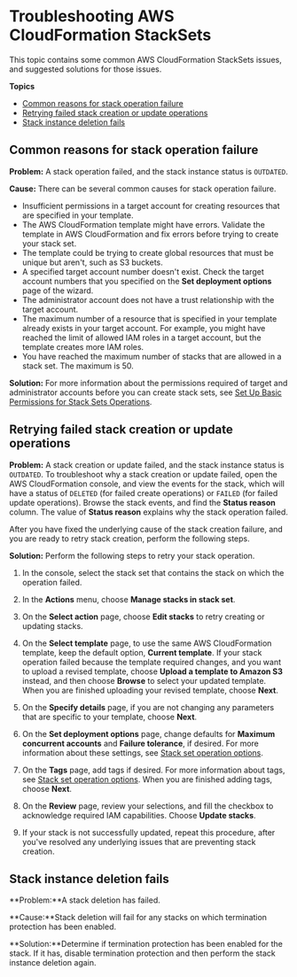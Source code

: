 # Troubleshooting AWS CloudFormation StackSets<a name="stacksets-troubleshooting"></a>

This topic contains some common AWS CloudFormation StackSets issues, and suggested solutions for those issues\.

**Topics**
+ [Common reasons for stack operation failure](#w13ab1c19c25b6)
+ [Retrying failed stack creation or update operations](#w13ab1c19c25b8)
+ [Stack instance deletion fails](#stack-instance-delete-fails)

## Common reasons for stack operation failure<a name="w13ab1c19c25b6"></a>

**Problem:** A stack operation failed, and the stack instance status is `OUTDATED`\.

**Cause:** There can be several common causes for stack operation failure\.
+ Insufficient permissions in a target account for creating resources that are specified in your template\.
+ The AWS CloudFormation template might have errors\. Validate the template in AWS CloudFormation and fix errors before trying to create your stack set\.
+ The template could be trying to create global resources that must be unique but aren't, such as S3 buckets\.
+ A specified target account number doesn't exist\. Check the target account numbers that you specified on the **Set deployment options** page of the wizard\.
+ The administrator account does not have a trust relationship with the target account\.
+ The maximum number of a resource that is specified in your template already exists in your target account\. For example, you might have reached the limit of allowed IAM roles in a target account, but the template creates more IAM roles\.
+ You have reached the maximum number of stacks that are allowed in a stack set\. The maximum is 50\.

**Solution:** For more information about the permissions required of target and administrator accounts before you can create stack sets, see [Set Up Basic Permissions for Stack Sets Operations](stacksets-prereqs.md#stacksets-prereqs-accountsetup)\.

## Retrying failed stack creation or update operations<a name="w13ab1c19c25b8"></a>

**Problem:** A stack creation or update failed, and the stack instance status is `OUTDATED`\. To troubleshoot why a stack creation or update failed, open the AWS CloudFormation console, and view the events for the stack, which will have a status of `DELETED` \(for failed create operations\) or `FAILED` \(for failed update operations\)\. Browse the stack events, and find the **Status reason** column\. The value of **Status reason** explains why the stack operation failed\.

After you have fixed the underlying cause of the stack creation failure, and you are ready to retry stack creation, perform the following steps\.

**Solution:** Perform the following steps to retry your stack operation\.

1. In the console, select the stack set that contains the stack on which the operation failed\.

1. In the **Actions** menu, choose **Manage stacks in stack set**\.

1. On the **Select action** page, choose **Edit stacks** to retry creating or updating stacks\.

1. On the **Select template** page, to use the same AWS CloudFormation template, keep the default option, **Current template**\. If your stack operation failed because the template required changes, and you want to upload a revised template, choose **Upload a template to Amazon S3** instead, and then choose **Browse** to select your updated template\. When you are finished uploading your revised template, choose **Next**\.

1. On the **Specify details** page, if you are not changing any parameters that are specific to your template, choose **Next**\.

1. On the **Set deployment options** page, change defaults for **Maximum concurrent accounts** and **Failure tolerance**, if desired\. For more information about these settings, see [Stack set operation options](stacksets-concepts.md#stackset-ops-options)\.

1. On the **Tags** page, add tags if desired\. For more information about tags, see [Stack set operation options](stacksets-concepts.md#stackset-ops-options)\. When you are finished adding tags, choose **Next**\.

1. On the **Review** page, review your selections, and fill the checkbox to acknowledge required IAM capabilities\. Choose **Update stacks**\.

1. If your stack is not successfully updated, repeat this procedure, after you've resolved any underlying issues that are preventing stack creation\.

## Stack instance deletion fails<a name="stack-instance-delete-fails"></a>

**Problem:**A stack deletion has failed\.

**Cause:**Stack deletion will fail for any stacks on which termination protection has been enabled\. 

**Solution:**Determine if termination protection has been enabled for the stack\. If it has, disable termination protection and then perform the stack instance deletion again\.